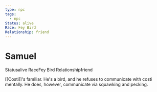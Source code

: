 ```yaml
---
type: npc
tags:
  - npc
Status: alive
Race: Fey Bird
Relationship: friend
---
```


# Samuel
<span class="dataview inline-field"><span class="inline-field-key">Status</span><span class="inline-field-value">alive</span></span>
<span class="dataview inline-field"><span class="inline-field-key">Race</span><span class="inline-field-value">Fey Bird</span></span>
<span class="dataview inline-field"><span class="inline-field-key">Relationship</span><span class="inline-field-value">friend</span></span>

[[Costi]]'s familiar. He's a bird, and he refuses to communicate with costi mentally. He does, however, communicate via squawking and pecking.

